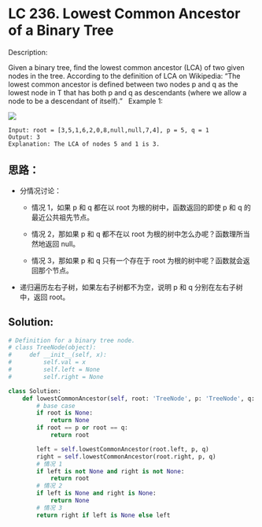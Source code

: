 # LC 236. Lowest Common Ancestor of a Binary Tree

Description: 

Given a binary tree, find the lowest common ancestor (LCA) of two given nodes in the tree.
According to the definition of LCA on Wikipedia: “The lowest common ancestor is defined between two nodes p and q as the lowest node in T that has both p and q as descendants (where we allow a node to be a descendant of itself).”
 
Example 1:

<img src = "https://assets.leetcode.com/uploads/2018/12/14/binarytree.png">


```
Input: root = [3,5,1,6,2,0,8,null,null,7,4], p = 5, q = 1
Output: 3
Explanation: The LCA of nodes 5 and 1 is 3.
```
## 思路：
* 分情况讨论：
    * 情况 1，如果 p 和 q 都在以 root 为根的树中，函数返回的即使 p 和 q 的最近公共祖先节点。

    * 情况 2，那如果 p 和 q 都不在以 root 为根的树中怎么办呢？函数理所当然地返回 null。

    * 情况 3，那如果 p 和 q 只有一个存在于 root 为根的树中呢？函数就会返回那个节点。
* 递归遍历左右子树，如果左右子树都不为空，说明 p 和 q 分别在左右子树中，返回 root。

## Solution:
```py
# Definition for a binary tree node.
# class TreeNode(object):
#     def __init__(self, x):
#         self.val = x
#         self.left = None
#         self.right = None

class Solution:
    def lowestCommonAncestor(self, root: 'TreeNode', p: 'TreeNode', q: 'TreeNode') -> 'TreeNode':
        # base case
        if root is None:
            return None
        if root == p or root == q:
            return root

        left = self.lowestCommonAncestor(root.left, p, q)
        right = self.lowestCommonAncestor(root.right, p, q)
        # 情况 1
        if left is not None and right is not None:
            return root
        # 情况 2
        if left is None and right is None:
            return None
        # 情况 3
        return right if left is None else left

```

